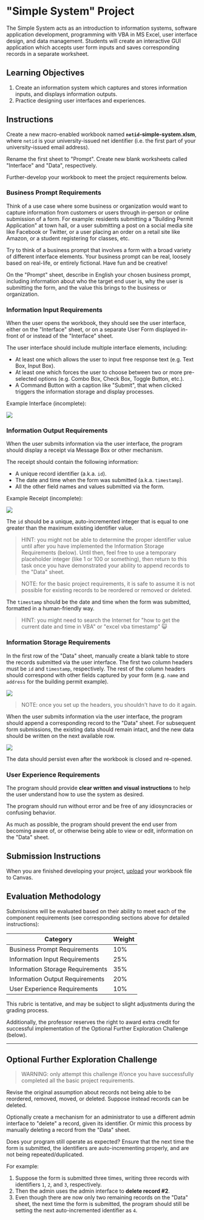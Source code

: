# "Simple System" Project

The Simple System acts as an introduction to information systems, software application development, programming with VBA in MS Excel, user interface design, and data management. Students will create an interactive GUI application which accepts user form inputs and saves corresponding records in a separate worksheet.

## Learning Objectives

  1. Create an information system which captures and stores information inputs, and displays information outputs.
  2. Practice designing user interfaces and experiences.

## Instructions

Create a new macro-enabled workbook named **`netid`-simple-system.xlsm**, where `netid` is your university-issued net identifier (i.e. the first part of your university-issued email address).

Rename the first sheet to "Prompt". Create new blank worksheets called "Interface" and "Data", respectively.

Further-develop your workbook to meet the project requirements below.

### Business Prompt Requirements

Think of a use case where some business or organization would want to capture information from customers or users through in-person or online submission of a form. For example: residents submitting a "Building Permit Application" at town hall, or a user submitting a post on a social media site like Facebook or Twitter, or a user placing an order on a retail site like Amazon, or a student registering for classes, etc.

Try to think of a business prompt that involves a form with a broad variety of different interface elements. Your business prompt can be real, loosely based on real-life, or entirely fictional. Have fun and be creative!


On the "Prompt" sheet, describe in English your chosen business prompt, including information about who the target end user is, why the user is submitting the form, and the value this brings to the business or organization.

### Information Input Requirements

When the user opens the workbook, they should see the user interface, either on the "Interface" sheet, or on a separate User Form displayed in-front of or instead of the "Interface" sheet.

The user interface should include multiple interface elements, including:

  + At least one which allows the user to input free response text (e.g. Text Box, Input Box).
  + At least one which forces the user to choose between two or more pre-selected options (e.g. Combo Box, Check Box, Toggle Button, etc.).
  + A Command Button with a caption like "Submit", that when clicked triggers the information storage and display processes.

Example Interface (incomplete):

![](/img/notes/ms-excel/user-forms/userform-design-mode.png)

### Information Output Requirements

When the user submits information via the user interface, the program should display a receipt via Message Box or other mechanism.

The receipt should contain the following information:

  + A unique record identifier (a.k.a. `id`).
  + The date and time when the form was submitted (a.k.a. `timestamp`).
  + All the other field names and values submitted via the form.

Example Receipt (incomplete):

![](/img/projects/simple-system/permitform-display-inputs.png)


The `id` should be a unique, auto-incremented integer that is equal to one greater than the maximum existing identifier value.

> HINT: you might not be able to determine the proper identifier value until after you have implemented the Information Storage Requirements (below). Until then, feel free to use a temporary placeholder integer (like 1 or 100 or something), then return to this task once you have demonstrated your ability to append records to the "Data" sheet.

> NOTE: for the basic project requirements, it is safe to assume it is not possible for existing records to be reordered or removed or deleted.

The `timestamp` should be the date and time when the form was submitted, formatted in a human-friendly way.

> HINT: you might need to search the Internet for "how to get the current date and time in VBA" or "excel vba timestamp" :smiley_cat:

### Information Storage Requirements

In the first row of the "Data" sheet, manually create a blank table to store the records submitted via the user interface. The first two column headers must be `id` and `timestamp`, respectively. The rest of the column headers should correspond with other fields captured by your form (e.g. `name` and `address` for the building permit example).

![](/img/projects/simple-system/records-sheet-setup.png)

> NOTE: once you set up the headers, you shouldn't have to do it again.

When the user submits information via the user interface, the program should append a corresponding record to the "Data" sheet. For subsequent form submissions, the existing data should remain intact, and the new data should be written on the next available row.

![](/img/projects/simple-system/writing-records-autoincrement.png)

The data should persist even after the workbook is closed and re-opened.

### User Experience Requirements

The program should provide **clear written and visual instructions** to help the user understand how to use the system as desired.

The program should run without error and be free of any idiosyncracies or confusing behavior.

As much as possible, the program should prevent the end user from becoming aware of, or otherwise being able to view or edit, information on the "Data" sheet.

## Submission Instructions

When you are finished developing your project, [upload](https://georgetown.instructure.com/courses/65741/assignments/165667) your workbook file to Canvas.

## Evaluation Methodology

Submissions will be evaluated based on their ability to meet each of the component requirements (see corresponding sections above for detailed instructions):

Category | Weight
--- | ---
Business Prompt Requirements | 10%
Information Input Requirements | 25%
Information Storage Requirements | 35%
Information Output Requirements | 20%
User Experience Requirements | 10%

This rubric is tentative, and may be subject to slight adjustments during the grading process.

Additionally, the professor reserves the right to award extra credit for successful implementation of the Optional Further Exploration Challenge (below).

<hr>

## Optional Further Exploration Challenge

> WARNING: only attempt this challenge if/once you have successfully completed all the basic project requirements.

Revise the original assumption about records not being able to be reordered, removed, moved, or deleted. Suppose instead records can be deleted.

Optionally create a mechanism for an administrator to use a different admin interface to "delete" a record, given its identifier. Or mimic this process by manually deleting a record from the "Data" sheet.

Does your program still operate as expected? Ensure that the next time the form is submitted, the identifiers are auto-incrementing properly, and are not being repeated/duplicated.

For example:

  1. Suppose the form is submitted three times, writing three records with identifiers `1`, `2`, and `3`, respectively.
  2. Then the admin uses the admin interface to **delete record #2**.
  3. Even though there are now only two remaining records on the "Data" sheet, the next time the form is submitted, the program should still be setting the next auto-incremented identifier as `4`.
